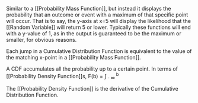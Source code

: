 
Similar to a [[Probability Mass Function]], but instead it displays the probability that an outcome or event with a maximum of that specific point will occur.
That is to say, the y-axis at x=5 will display the likelihood that the [[Random Variable]] will return 5 or lower.
Typically these functions will end with a y-value of 1, as in the output is guaranteed to be the maximum or smaller, for obvious reasons.

Each jump in a Cumulative Distribution Function is equivalent to the value of the matching x-point in a [[Probability Mass Function]].

A CDF accumulates all the probability up to a certain point. In terms of [[Probability Density Function]]s, F(b) = $\int$<sub> - $\infty$ </sub><sup>b</sup> 

The [[Probability Density Function]] is the derivative of the Cumulative Distribution Function.